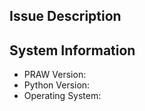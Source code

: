 ## Issue Description

<!--
Please provide a detailed description of the issue. Include
source code, if appropriate, and any and all stack traces if available. Please
do _not_ include images of source code of stack traces.
If making a feature request, please detail how you would prefer to use such a
feature, and link to any associated documentation (/r/changelog entry, API
documentation, Redddit source code changeset).
-->


## System Information

- PRAW Version:
- Python Version:
- Operating System:
